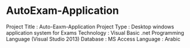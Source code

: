 # AutoExam-Application
Project Title :
Auto-Eaxm-Application
Project Type :
Desktop windows application system for Exams
Technology :
Visual Basic .net Programming Language (Visual Studio 2013)
Database :
MS Access
Language : Arabic
